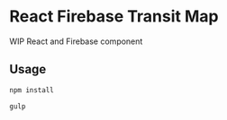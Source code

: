 # React Firebase Transit Map

WIP React and Firebase component

## Usage

```sh
npm install

gulp
```
